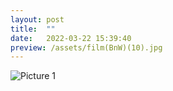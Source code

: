 ```yaml
---
layout: post
title:  ""
date:   2022-03-22 15:39:40
preview: /assets/film(BnW)(10).jpg
---
```


![Picture 1](/assets/film(BnW)(10).jpg)